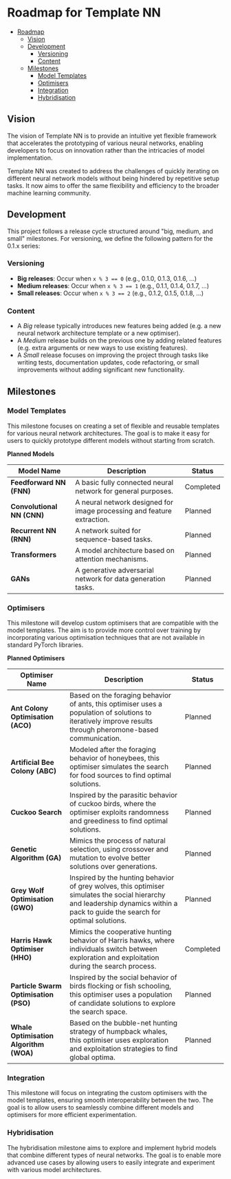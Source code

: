 # Roadmap for Template NN

- [Roadmap](#roadmap-for-template-nn)
    - [Vision](#vision)
    - [Development](#development)
        - [Versioning](#versioning)
        - [Content](#content)
    - [Milestones](#milestones)
        - [Model Templates](#model-templates)
        - [Optimisers](#optimisers)
        - [Integration](#integration)
        - [Hybridisation](#hybridisation)

## Vision

The vision of Template NN is to provide an intuitive yet flexible framework that accelerates the prototyping of various
neural networks, enabling developers to focus on innovation rather than the intricacies of model implementation.

Template NN was created to address the challenges of quickly iterating on different neural network models without being
hindered by repetitive setup tasks. It now aims to offer the same flexibility and efficiency to the broader machine
learning community.

## Development

This project follows a release cycle structured around "big, medium, and small" milestones. For versioning, we define
the following pattern for the 0.1.x series:

### Versioning

- **Big releases**: Occur when `x % 3 == 0` (e.g., 0.1.0, 0.1.3, 0.1.6, ...)
- **Medium releases**: Occur when `x % 3 == 1` (e.g., 0.1.1, 0.1.4, 0.1.7, ...)
- **Small releases**: Occur when `x % 3 == 2` (e.g., 0.1.2, 0.1.5, 0.1.8, ...)

### Content

- A *Big* release typically introduces new features being added (e.g. a new neural network architecture template or a
  new optimiser).
- A *Medium* release builds on the previous one by adding related features (e.g. extra arguments or new ways to use
  existing features).
- A *Small* release focuses on improving the project through tasks like writing tests, documentation updates, code refactoring, or
  small improvements without adding significant new functionality.

## Milestones

### Model Templates

This milestone focuses on creating a set of flexible and reusable templates for various neural network architectures.
The goal is to make it easy for users to quickly prototype different models without starting from scratch.

**Planned Models**

| Model Name                 | Description                                                            | Status    |
|----------------------------|------------------------------------------------------------------------|-----------|
| **Feedforward NN (FNN)**   | A basic fully connected neural network for general purposes.           | Completed |
| **Convolutional NN (CNN)** | A neural network designed for image processing and feature extraction. | Planned   |
| **Recurrent NN (RNN)**     | A network suited for sequence-based tasks.                             | Planned   |
| **Transformers**           | A model architecture based on attention mechanisms.                    | Planned   |
| **GANs**                   | A generative adversarial network for data generation tasks.            | Planned   |

### Optimisers

This milestone will develop custom optimisers that are compatible with the model templates. The aim is to provide more
control over training by incorporating various optimisation techniques that are not available in standard PyTorch
libraries.

**Planned Optimisers**

| Optimiser Name                         | Description                                                                                                                                                                     | Status  |
|----------------------------------------|---------------------------------------------------------------------------------------------------------------------------------------------------------------------------------|---------|
| **Ant Colony Optimisation (ACO)**      | Based on the foraging behavior of ants, this optimiser uses a population of solutions to iteratively improve results through pheromone-based communication.                     | Planned |
| **Artificial Bee Colony (ABC)**        | Modeled after the foraging behavior of honeybees, this optimiser simulates the search for food sources to find optimal solutions.                                               | Planned |
| **Cuckoo Search**                      | Inspired by the parasitic behavior of cuckoo birds, where the optimiser exploits randomness and greediness to find optimal solutions.                                           | Planned |
| **Genetic Algorithm (GA)**             | Mimics the process of natural selection, using crossover and mutation to evolve better solutions over generations.                                                              | Planned |
| **Grey Wolf Optimisation (GWO)**       | Inspired by the hunting behavior of grey wolves, this optimiser simulates the social hierarchy and leadership dynamics within a pack to guide the search for optimal solutions. | Planned |
| **Harris Hawk Optimiser (HHO)**        | Mimics the cooperative hunting behavior of Harris hawks, where individuals switch between exploration and exploitation during the search process.                               | Completed |
| **Particle Swarm Optimisation (PSO)**  | Inspired by the social behavior of birds flocking or fish schooling, this optimiser uses a population of candidate solutions to explore the search space.                       | Planned |
| **Whale Optimisation Algorithm (WOA)** | Based on the bubble-net hunting strategy of humpback whales, this optimiser uses exploration and exploitation strategies to find global optima.                                 | Planned |

### Integration

This milestone will focus on integrating the custom optimisers with the model templates, ensuring smooth
interoperability between the two. The goal is to allow users to seamlessly combine different models and optimisers for
more efficient experimentation.

### Hybridisation

The hybridisation milestone aims to explore and implement hybrid models that combine different types of neural networks.
The goal is to enable more advanced use cases by allowing users to easily integrate and experiment with various model
architectures.
